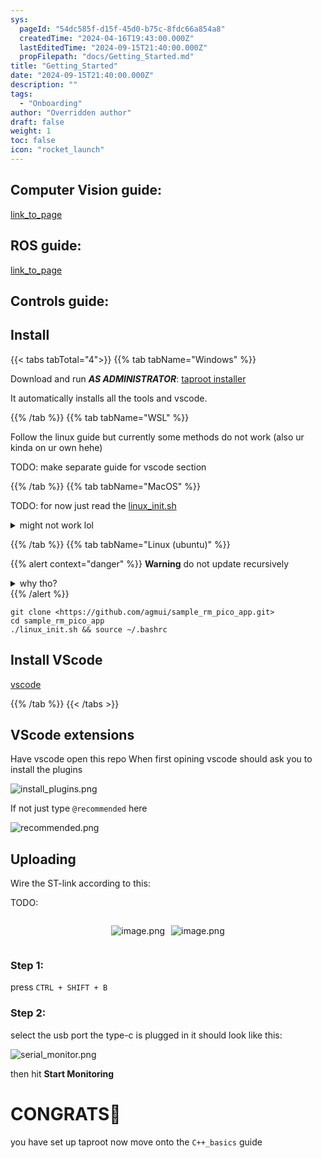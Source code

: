```yaml
---
sys:
  pageId: "54dc585f-d15f-45d0-b75c-8fdc66a854a8"
  createdTime: "2024-04-16T19:43:00.000Z"
  lastEditedTime: "2024-09-15T21:40:00.000Z"
  propFilepath: "docs/Getting_Started.md"
title: "Getting_Started"
date: "2024-09-15T21:40:00.000Z"
description: ""
tags:
  - "Onboarding"
author: "Overridden author"
draft: false
weight: 1
toc: false
icon: "rocket_launch"
---
```


## Computer Vision guide:

[link_to_page](86d45bc0-388b-4d26-8848-44f255f73d0e)

## ROS guide:

[link_to_page](3c76c1de-ec8f-46d6-8b0a-294005edc2d5)

## Controls guide:

## Install

{{< tabs tabTotal="4">}}
{{% tab tabName="Windows" %}}

Download and run _**AS ADMINISTRATOR**_: [taproot installer](https://github.com/Thornbots/TeachingFreshies/releases/tag/1.0)

It automatically installs all the tools and vscode.

{{% /tab %}}
{{% tab tabName="WSL" %}}

Follow the linux guide but currently some methods do not work (also ur kinda on ur own hehe)

TODO: make separate guide for vscode section

{{% /tab %}}
{{% tab tabName="MacOS" %}}

TODO: for now just read the [linux_init.sh](https://github.com/agmui/sample_rm_pico_app/blob/main/linux_init.sh)

<details>
<summary>might not work lol</summary>

`brew install libusb pkg-config`

Next install: [vscode](https://code.visualstudio.com/Download)

</details>

{{% /tab %}}
{{% tab tabName="Linux (ubuntu)" %}}

{{% alert context="danger" %}}
**Warning** do not update recursively
<details>
<summary>why tho?</summary>
There are some submodules that may go on for a while (like tinyusb) and I highly
recommend you don't need to get them.
If you want to see what submodules I update just look in `linux_init.sh`
</details>
{{% /alert %}}

```shell
git clone <https://github.com/agmui/sample_rm_pico_app.git>
cd sample_rm_pico_app
./linux_init.sh && source ~/.bashrc
```

## Install VScode

[vscode](https://code.visualstudio.com/Download)

{{% /tab %}}
{{< /tabs >}}

## VScode extensions

Have vscode open this repo
When first opining vscode should ask you to install the plugins

![install_plugins.png](https://prod-files-secure.s3.us-west-2.amazonaws.com/d518164a-d88e-44d1-a4ee-3adb3bd8bce0/89bd30f0-1825-4e77-867b-0a41ce370880/install_plugins.png?X-Amz-Algorithm=AWS4-HMAC-SHA256&X-Amz-Content-Sha256=UNSIGNED-PAYLOAD&X-Amz-Credential=ASIAZI2LB46657BCYIGU%2F20250309%2Fus-west-2%2Fs3%2Faws4_request&X-Amz-Date=20250309T110119Z&X-Amz-Expires=3600&X-Amz-Security-Token=IQoJb3JpZ2luX2VjECcaCXVzLXdlc3QtMiJIMEYCIQDiQzaOiAui4ihtGWbcDxW9SAPTtfsnzrfds1lA4NZ47gIhAOC8YsqG5Nvnn4F0Uh0J%2Bdpa2eTNsAMokW6TDi0UnO0MKv8DCHAQABoMNjM3NDIzMTgzODA1IgzC3insZCFdotAXT%2B0q3APWiIfQDeGW3vbp5Rtupd5C%2FaNHiMYBHtmBq%2FCa9tTBPlp0qmOnqxsZvuwL%2FMfFABUSJ6NcqbL4vsNaJO6pvhnR120fadd1jvGel56myUzsjkPHMCRfYWrP%2BoODuZXq79tHZBnCrslJC%2F2jdt6kjAB%2BAYeDJAitNYp%2F10zQiKEDfUV7Mt3d8PsKydhZne1gRZ2KyEU09KjQqthaAHgNwCBUlgXXfzudn30DgB78luvS2XbWNxkFmfL6xgyNi%2Fgf3wodb5QZrAOspFgICsGwhgOU8NK6%2BZcb0YPNdteZn1VCnYPTgMnN1T4QZ%2BeOPgqocA0CC3AHIELUxM5mhCMZNU4%2BVAvzpAGjdIr4IFKdbE0VwwaJzwm%2BEVB5JguYtwCRZLE%2BtgHT8bmLxUAbnHnv%2FDpkVObVFQb0wRbJNb4N0kOBBpP%2F8msH%2Fr4%2FhIb7jYPy4Y3NQ7ifTEGAv%2Fc7afYGzZezvlc%2BZY09THWisURxSqtCRNgBA2rQGjN2O0Qbl3a3U196yQfBi4z1UooN3WNHOPYVJPhymXoBh3nJe2xwRz4fMEZvs0vvzOc4RYDa7U2HUG%2BKCbb%2Ft1Q9BQKr%2BgHezgCSrGnxYOoCE6Hhwmi%2FzDjJMpe6P6UTH2M6%2FM3W6zCz67S%2BBjqkAdd7xCE38gfYS%2F%2BMnJUdIVNYK1ZUVXPrDeYiFU7ZF4aXehoxUw3n75QbIplSxwkFpqv0CExAT4SOhV7%2BCboJUjLFtxyK4RmNucxDMOs9izz9K8PRdK1vE3UK5gwiGNwd7uAMvgMGu%2F0z%2Bkf0pbG4uGw0W%2Fd43OZmd3EhGWZudodIi1mQ%2Ff9UDbekhYa8jVTH%2Bslr86nC8MGMBYZOyJkQA6%2BsTqrz&X-Amz-Signature=33530b945a053e767430ebc28dcedc77ef4249d9f64f59470a6c7f4cab3733fb&X-Amz-SignedHeaders=host&x-id=GetObject)

If not just type `@recommended` here  

![recommended.png](https://prod-files-secure.s3.us-west-2.amazonaws.com/d518164a-d88e-44d1-a4ee-3adb3bd8bce0/61e661e9-5d85-4dfc-be0d-8d2097a5e793/recommended.png?X-Amz-Algorithm=AWS4-HMAC-SHA256&X-Amz-Content-Sha256=UNSIGNED-PAYLOAD&X-Amz-Credential=ASIAZI2LB46657BCYIGU%2F20250309%2Fus-west-2%2Fs3%2Faws4_request&X-Amz-Date=20250309T110119Z&X-Amz-Expires=3600&X-Amz-Security-Token=IQoJb3JpZ2luX2VjECcaCXVzLXdlc3QtMiJIMEYCIQDiQzaOiAui4ihtGWbcDxW9SAPTtfsnzrfds1lA4NZ47gIhAOC8YsqG5Nvnn4F0Uh0J%2Bdpa2eTNsAMokW6TDi0UnO0MKv8DCHAQABoMNjM3NDIzMTgzODA1IgzC3insZCFdotAXT%2B0q3APWiIfQDeGW3vbp5Rtupd5C%2FaNHiMYBHtmBq%2FCa9tTBPlp0qmOnqxsZvuwL%2FMfFABUSJ6NcqbL4vsNaJO6pvhnR120fadd1jvGel56myUzsjkPHMCRfYWrP%2BoODuZXq79tHZBnCrslJC%2F2jdt6kjAB%2BAYeDJAitNYp%2F10zQiKEDfUV7Mt3d8PsKydhZne1gRZ2KyEU09KjQqthaAHgNwCBUlgXXfzudn30DgB78luvS2XbWNxkFmfL6xgyNi%2Fgf3wodb5QZrAOspFgICsGwhgOU8NK6%2BZcb0YPNdteZn1VCnYPTgMnN1T4QZ%2BeOPgqocA0CC3AHIELUxM5mhCMZNU4%2BVAvzpAGjdIr4IFKdbE0VwwaJzwm%2BEVB5JguYtwCRZLE%2BtgHT8bmLxUAbnHnv%2FDpkVObVFQb0wRbJNb4N0kOBBpP%2F8msH%2Fr4%2FhIb7jYPy4Y3NQ7ifTEGAv%2Fc7afYGzZezvlc%2BZY09THWisURxSqtCRNgBA2rQGjN2O0Qbl3a3U196yQfBi4z1UooN3WNHOPYVJPhymXoBh3nJe2xwRz4fMEZvs0vvzOc4RYDa7U2HUG%2BKCbb%2Ft1Q9BQKr%2BgHezgCSrGnxYOoCE6Hhwmi%2FzDjJMpe6P6UTH2M6%2FM3W6zCz67S%2BBjqkAdd7xCE38gfYS%2F%2BMnJUdIVNYK1ZUVXPrDeYiFU7ZF4aXehoxUw3n75QbIplSxwkFpqv0CExAT4SOhV7%2BCboJUjLFtxyK4RmNucxDMOs9izz9K8PRdK1vE3UK5gwiGNwd7uAMvgMGu%2F0z%2Bkf0pbG4uGw0W%2Fd43OZmd3EhGWZudodIi1mQ%2Ff9UDbekhYa8jVTH%2Bslr86nC8MGMBYZOyJkQA6%2BsTqrz&X-Amz-Signature=760e01db947b9dc7716bfcaaeb673807e9f2532b4db3dce43aeacf08ac2deaf4&X-Amz-SignedHeaders=host&x-id=GetObject)

## Uploading

Wire the ST-link according to this:

TODO:

<div style="display: flex;flex-direction: row; column-gap:10px; max-width: 630px;justify-content: center;">
<div>

![image.png](https://prod-files-secure.s3.us-west-2.amazonaws.com/d518164a-d88e-44d1-a4ee-3adb3bd8bce0/210ecb78-1116-4d7b-b9b7-2292f66fa2c2/image.png?X-Amz-Algorithm=AWS4-HMAC-SHA256&X-Amz-Content-Sha256=UNSIGNED-PAYLOAD&X-Amz-Credential=ASIAZI2LB466SY2RTHBO%2F20250309%2Fus-west-2%2Fs3%2Faws4_request&X-Amz-Date=20250309T110123Z&X-Amz-Expires=3600&X-Amz-Security-Token=IQoJb3JpZ2luX2VjECcaCXVzLXdlc3QtMiJIMEYCIQDx3nTLnYD5dQ6kt6kjtVdz2%2Bg8uqUGOWhbGQcdo1CtWgIhAIj8WrUx8g5G2MPtG5LBLfqjoZKp%2FF7NNCj76Gyp%2BGO5Kv8DCHAQABoMNjM3NDIzMTgzODA1Igy2jRa8xw5xhurbfRUq3ANvaNnUFDXBadldkvQmAy96XzcFzaNq3FnyyLbIESkgWRL%2FIZVAbzZ2WahcREwP55npFOa9TzwsiEhv1ZURfUSr9dXgze%2BSRt6etl2K%2B8uiOWHyOLcLMBB6AltyPerHZxOFY5OPHFO6OPgZ9Zc6Ed2as9qPTRbQpfhHwrTYIG96kSIptuKzSHF6VsvB90WWuE31%2BdboWWsY3jV7el0y%2FobAP5JKkLPCCMJZxExgMFWfzjDHlBPHWePIUqjyYZl5A4T8Ac6tJLQWCBmiSsdn6vOAP42WjnveBHT0vqPm0wTGBnx5JRXum9Z2XlA9h1U7%2B1OvTUN%2BwEMFDjAhNBx8pzvDDR109nipPlfjn8%2FFC9zek4buWxdd%2FC943YNvk8qXNOa2PVhpT4%2FJARAtczurICUrAWGiuLSk%2Ff%2FugK8JyvUPZ7uDX4Nkx63s7DR%2B5tnoOVdc0%2BG8xpyT8D1h3br6WX%2FIdwuU%2BZ9kDX%2FikWtpi9qbLhTbl2SNVk7ve5eE0naxmyh6x%2BzLQNekXFfluELHAx1OAmxFIdm6txSqd62CsRLPbUUhFLaYuT1pKOMhhNibG1n50P9IjiSpg1%2FqOa0gKE9rl8zYFBGq%2Fi6I3hwZQzcaOKbnQq57ZOgpMNCPOTDr67S%2BBjqkAbhcDSS%2B4J97eLZoiRw9Em6rAV6bQxJolm9%2BX%2F%2Fx7rmdBH7XUj%2F5UwZeFJxIXfUaJOhffND%2Fcy5VNK4mBi6DluWX8TTPNN6rtjEQ509UAhHwBf6Bgw9SprTtZeXpDNty5XqsTI8KBQcGmfoWkj72KN%2BGSxyihFpnY80Xegxr3QUuyZNC2gw6pNxpRF9zuNkKfLgYDDJIM4kf81IkOyLgClUnR1xd&X-Amz-Signature=64c28675ec59addc0948609aa11932652f7f18304b55513c9f695bab48c0ab82&X-Amz-SignedHeaders=host&x-id=GetObject)

</div>
<div>

![image.png](https://prod-files-secure.s3.us-west-2.amazonaws.com/d518164a-d88e-44d1-a4ee-3adb3bd8bce0/33a0fd0f-8ca6-4a86-8e09-26e95ded1fff/image.png?X-Amz-Algorithm=AWS4-HMAC-SHA256&X-Amz-Content-Sha256=UNSIGNED-PAYLOAD&X-Amz-Credential=ASIAZI2LB466QNYE6P5V%2F20250309%2Fus-west-2%2Fs3%2Faws4_request&X-Amz-Date=20250309T110124Z&X-Amz-Expires=3600&X-Amz-Security-Token=IQoJb3JpZ2luX2VjECcaCXVzLXdlc3QtMiJHMEUCIAizv6lNxRul8b8k7%2FtA4H1oEpezGo6%2BFy4l74nhSyi2AiEAz6mIiF%2FaBBfrgIxsNmQThX04fLqAUioQoNLAFYQ1KMQq%2FwMIcBAAGgw2Mzc0MjMxODM4MDUiDE4zIJ0yYbKIJRvaCircA5Pt1%2Bx6WfjmMhKKciG4AgG27LXbAoa6uB3SNGBadISTxjiToZJ9mwbGnzHQwH5sLM42h4AGzmWVuBiIBrrNZdDmAinIZ9B%2B9a%2BQBNgHMvXEjPYhZ%2F84ZnvTF2JfhH02HngcHisjLZCmkCG85Ji6HyE0OHtCd7XhrZKIBa0lMOkUnLgtrYacrfVPous3r7tclxvjeB%2FJQ%2Bs76%2B1ClB85Ioez%2B49fqSXt6r%2FTpJphBob0u9xoNchbiWiIwc4gJWc3AdEnToLRLpx0Q6lASweUXWTgjfYxvZZTkF218DWoqtCyHhyvQQuveH48ltBtVw2MxJUkL5u9UizlEVf592hB%2FYA9cl0kagWCQoWpt56eDjArxj1KVeqr%2BXeMbFHPFjwEfyWfWnxqxXruoMrXaVuIoDEdlouJ0m%2BHuX2%2BW93WkTI1BR1BX8LAuJzaYU6SMWhRXea9xOPp05FoedpAccN1EKScVG%2FOnOp3Vg93Ok2Qr%2BGHa71KvkYZdgOvv6Ot%2FL3Q8i24d8rWDqGYmRXI1IZqsQzC7IdsFRbt5FlUdJlOHZ1Pz3L8XBDSn5XOKcQXs6FI%2FEkhCwG%2FzgNwuoq62c4mv1hU5j74hng8QBumZqCfk%2BLl4xZ%2Fwv13jE4EDHQrMIvrtL4GOqUBAzT9du%2ByjWUYNSfC5ieMHPSRfGWT%2BjICbqeWLoMHIekI36nDZYr2xVefgfJRu3ZQLr7sLQzgcqV%2Bz7rl7OrGJwmZc39fKDA8jBA9Sea7whEc%2FfTiaS9gINHL6fSOREBr1goLDDWg2H6S4jiVGqUXwbjL7SSeNNVWkb%2Bt0nklX8gim6zmzHJyLyNmvXizKKwNzU6%2Fm1bv2Isd1kZS5mDnTBzjEf1e&X-Amz-Signature=9060f8fbcae042af569bd0c6cb17b55c16555b763bf2b84a7e3355ddb60a0133&X-Amz-SignedHeaders=host&x-id=GetObject)

</div>
</div>

### Step 1:

press `CTRL + SHIFT + B`

### Step 2:

select the usb port the type-c is plugged in it should look like this:

![serial_monitor.png](https://prod-files-secure.s3.us-west-2.amazonaws.com/d518164a-d88e-44d1-a4ee-3adb3bd8bce0/f03f4774-05d4-4393-b6a0-d5efb6d315ab/serial_monitor.png?X-Amz-Algorithm=AWS4-HMAC-SHA256&X-Amz-Content-Sha256=UNSIGNED-PAYLOAD&X-Amz-Credential=ASIAZI2LB46657BCYIGU%2F20250309%2Fus-west-2%2Fs3%2Faws4_request&X-Amz-Date=20250309T110119Z&X-Amz-Expires=3600&X-Amz-Security-Token=IQoJb3JpZ2luX2VjECcaCXVzLXdlc3QtMiJIMEYCIQDiQzaOiAui4ihtGWbcDxW9SAPTtfsnzrfds1lA4NZ47gIhAOC8YsqG5Nvnn4F0Uh0J%2Bdpa2eTNsAMokW6TDi0UnO0MKv8DCHAQABoMNjM3NDIzMTgzODA1IgzC3insZCFdotAXT%2B0q3APWiIfQDeGW3vbp5Rtupd5C%2FaNHiMYBHtmBq%2FCa9tTBPlp0qmOnqxsZvuwL%2FMfFABUSJ6NcqbL4vsNaJO6pvhnR120fadd1jvGel56myUzsjkPHMCRfYWrP%2BoODuZXq79tHZBnCrslJC%2F2jdt6kjAB%2BAYeDJAitNYp%2F10zQiKEDfUV7Mt3d8PsKydhZne1gRZ2KyEU09KjQqthaAHgNwCBUlgXXfzudn30DgB78luvS2XbWNxkFmfL6xgyNi%2Fgf3wodb5QZrAOspFgICsGwhgOU8NK6%2BZcb0YPNdteZn1VCnYPTgMnN1T4QZ%2BeOPgqocA0CC3AHIELUxM5mhCMZNU4%2BVAvzpAGjdIr4IFKdbE0VwwaJzwm%2BEVB5JguYtwCRZLE%2BtgHT8bmLxUAbnHnv%2FDpkVObVFQb0wRbJNb4N0kOBBpP%2F8msH%2Fr4%2FhIb7jYPy4Y3NQ7ifTEGAv%2Fc7afYGzZezvlc%2BZY09THWisURxSqtCRNgBA2rQGjN2O0Qbl3a3U196yQfBi4z1UooN3WNHOPYVJPhymXoBh3nJe2xwRz4fMEZvs0vvzOc4RYDa7U2HUG%2BKCbb%2Ft1Q9BQKr%2BgHezgCSrGnxYOoCE6Hhwmi%2FzDjJMpe6P6UTH2M6%2FM3W6zCz67S%2BBjqkAdd7xCE38gfYS%2F%2BMnJUdIVNYK1ZUVXPrDeYiFU7ZF4aXehoxUw3n75QbIplSxwkFpqv0CExAT4SOhV7%2BCboJUjLFtxyK4RmNucxDMOs9izz9K8PRdK1vE3UK5gwiGNwd7uAMvgMGu%2F0z%2Bkf0pbG4uGw0W%2Fd43OZmd3EhGWZudodIi1mQ%2Ff9UDbekhYa8jVTH%2Bslr86nC8MGMBYZOyJkQA6%2BsTqrz&X-Amz-Signature=939aade1740cf1801d9ffc0ecd8d52189236bd98eb574b777c0eeea38785dbf1&X-Amz-SignedHeaders=host&x-id=GetObject)

then hit **Start Monitoring**

# CONGRATS🎉

you have set up taproot now move onto the `C++_basics` guide
